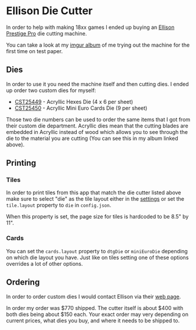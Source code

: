 # Ellison Die Cutter

In order to help with making 18xx games I ended up buying an [Ellison Prestige
Pro](https://www.ellisoneducation.com/19101/ellison-prestige-pro-machine) die
cutting machine.

You can take a look at my [imgur album](https://imgur.com/a/ylTCZ5U) of me
trying out the machine for the first time on test paper.

## Dies

In order to use it you need the machine itself and then cutting dies. I ended up
order two custom dies for myself:

- [CST25449](/images/CST25449_Hexes_Clear_Crop.jpg) - Acryllic Hexes Die (4 x 6 per sheet)
- [CST25450](/images/CST25450_Mini_Euro_Cards_Clear_Crop.jpg) - Acryllic Mini Euro Cards Die (9 per sheet)

Those two die numbers can be used to order the same items that I got from their
custom die department. Acryllic dies mean that the cutting blades are embedded
in Acryllic instead of wood which allows you to see through the die to the
material you are cutting (You can see this in my album linked above).

## Printing

### Tiles

In order to print tiles from this app that match the die cutter listed above
make sure to select "die" as the tile layout either in the [settings](?config=true) or set the
`tile.layout` property to `die` in `config.json`.

When this property is set, the page size for tiles is hardcoded to be 8.5" by
11".

### Cards

You can set the `cards.layout` property to `dtgDie` or `miniEuroDie` depending on which die layout you have. Just like on tiles setting one of these options overrides a lot of other options.

## Ordering

In order to order custom dies I would contact Ellison via their [web
page](https://www.ellisoneducation.com/contact).

In order my order was $770 shipped. The cutter itself is about $400 with both
dies being about $150 each. Your exact order may very depending on current
prices, what dies you buy, and where it needs to be shipped to.
